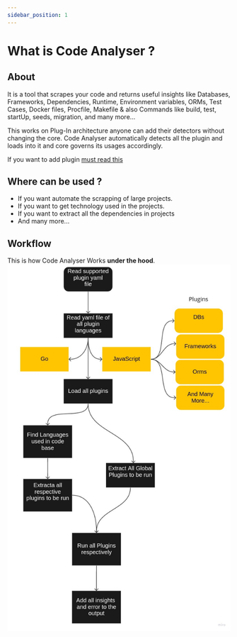 ```yaml
---
sidebar_position: 1
---
```


# What is Code Analyser ?

## About
It is a tool that scrapes your code and returns useful insights like Databases, Frameworks, Dependencies, Runtime, Environment variables, ORMs, Test Cases, Docker files, Procfile, Makefile & also Commands like build, test, startUp, seeds, migration, and many more...

This works on Plug-In architecture anyone can add their detectors without changing the core. Code Analyser automatically detects all the plugin and loads into it and core governs its usages accordingly.

If you want to add plugin [must read this](/docs/call-for-ontributions/add-plugin)


## Where can be used ?
- If you want automate the scrapping of large projects.
- If you want to get technology used in the projects.
- If you want to extract all the dependencies in projects 
- And many more...  

## Workflow

This is how Code Analyser Works **under the hood**.
![Workflow](/img/CAA.jpg)

